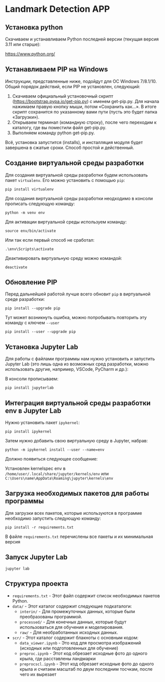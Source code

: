 # Landmark Detection APP

## Установка python

Скачиваем и устанавливаем Python последней версии (текущая версия 3.11 или старше):

https://www.python.org/


## Устанавливаем PIP на Windows
Инструкции, представленные ниже, подойдут для ОС Windows 7/8.1/10. Общий порядок действий, если PIP не установлен, следующий:
1. Скачиваем официальный установочный скрипт (https://bootstrap.pypa.io/get-pip.py) с именем get-pip.py. Для начала нажимаем правую кнопку мыши, потом «Сохранить как…». В итоге скрипт сохранится по указанному вами пути (пусть это будет папка «Загрузки»).
2. Открываем терминал (командную строку), после чего переходим к каталогу, где вы поместили файл get-pip.py.
3. Выполняем команду python get-pip.py.

Всё, установка запустится (installs), и инсталляция модуля будет завершена в сжатые сроки. Способ простой и действенный.

## Создание виртуальной среды разработки 

Для создания виртуальной среды разработки будем использовать пакет `virtualenv`. Его можно установить с помощью `pip`:

`pip install virtualenv`

Для создания виртуальной среды разработки неодходимо в консоли прописать следующую команду:

`python -m venv env`

Для активации виртуальной среды используем команду:

`source env/bin/activate`

Или так если первый способ не сработал:

`.\env\Scripts\activate`

Деактивировать виртуальную среду можно командой:

`deactivate`

## Обновление PIP

Перед дальнейшей работой лучше всего обновит `pip` в виртуальной среде разработки:

`pip install --upgrade pip`

Тут может возникнуть ошибка, можно попробывать повторить эту команду с ключем `--user`

`pip install --user --upgrade pip`

## Установка Jupyter Lab

Для работы с файлами программы нам нужно установить и запустить Jupyter Lab (это лишь одна из возможных сред разработки, можно использовать другие, например, VSCode, PyCharm и др.):

В консоли прописываем:

`pip install jupyterlab`

## Интеграция виртуальной среды разработки env в Jupyter Lab

Нужно установить пакет `ipykernel`:

`pip install ipykernel`

Затем нужно добавить свою виртуальную среду в Jupyter, набрав:

`python -m ipykernel install --user --name=env`

Должно появиться следующее сообщение:

Установлен kernelspec env в `/home/user/.local/share/jupyter/kernels/env` или `C:\Users\name\AppData\Roaming\jupyter\kernels\env`

## Загрузка необходимых пакетов для работы программы

Для загрузки всех пакетов, которые используются в программе необходимо запустить следующую команду:

`pip install -r requirements.txt`

В файле `requirements.txt` перечислены все пакеты и их минимальная версия

## Запуск Jupyter Lab

`jupyter lab`

## Структура проекта 
- `requirements.txt` - Этот файл содержит список необходимых пакетов Python.
- `data/` - Этот каталог содержит следующие подкаталоги:
  - `interin/` - Для промежуточных данных, которые были преобразованы программой.
  - `processed/` - Для конечных данных, которые будут использоваться для обучения и моделирования.
  - `raw/` - Для необработанных исходных данных.
- `scr/` - Этот каталог содержит блакноты с основным кодом:
  - `data_viewer.ipynb` - Это код для просмотра изображений (исходных или подготовленных для обучение)
  - `preproc.ipynb` - Этот код обрезает исходные фото до одного крыла, где расставлены ландмарки
  - `preprocscl.ipynb` - Этот код обрезает исходные фото до одного крыла и считаем масштаб по двум последним тосчкам, после чего их вырезает